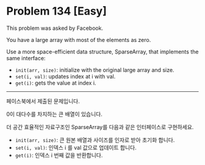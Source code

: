 # Problem 134 [Easy]

This problem was asked by Facebook.

You have a large array with most of the elements as zero.

Use a more space-efficient data structure, SparseArray, that implements the same interface:

* `init(arr, size)`: initialize with the original large array and size.
* `set(i, val)`: updates index at i with val.
* `get(i)`: gets the value at index i.

---

페이스북에서 제출된 문제입니다.

0이 대다수를 차지하는 큰 배열이 있습니다.

더 공간 효율적인 자료구조인 SparseArray를 다음과 같은 인터페이스로 구현하세요.

* `init(arr, size)`: 큰 원본 배열과 사이즈를 인자로 받아 초기화 합니다.
* `set(i, val)`: 인덱스 i 를 val 값으로 업데이트 합니다.
* `get(i)`: 인덱스 i 번째 값을 반환합니다.

